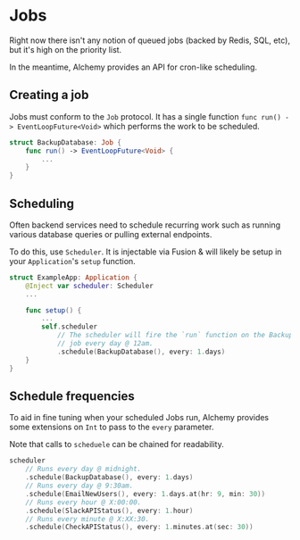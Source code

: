 # Jobs

Right now there isn't any notion of queued jobs (backed by Redis, SQL, etc), but it's high on the priority list.

In the meantime, Alchemy provides an API for cron-like scheduling.

## Creating a job

Jobs must conform to the `Job` protocol. It has a single function `func run() -> EventLoopFuture<Void>` which performs the work to be scheduled.

```swift
struct BackupDatabase: Job {
    func run() -> EventLoopFuture<Void> {
        ...
    }
}
```

## Scheduling

Often backend services need to schedule recurring work such as running various database queries or pulling external endpoints.

To do this, use `Scheduler`. It is injectable via Fusion & will likely be setup in your `Application`'s `setup` function.

```swift
struct ExampleApp: Application {
    @Inject var scheduler: Scheduler
    ...

    func setup() {
        ...
        self.scheduler
            // The scheduler will fire the `run` function on the BackupDatabase
            // job every day @ 12am.
            .schedule(BackupDatabase(), every: 1.days)
    }
}
```

## Schedule frequencies

To aid in fine tuning when your scheduled Jobs run, Alchemy provides some extensions on `Int` to pass to the `every` parameter.

Note that calls to `scheduele` can be chained for readability.

```swift
scheduler
    // Runs every day @ midnight.
    .schedule(BackupDatabase(), every: 1.days)
    // Runs every day @ 9:30am.
    .schedule(EmailNewUsers(), every: 1.days.at(hr: 9, min: 30))
    // Runs every hour @ X:00:00.
    .schedule(SlackAPIStatus(), every: 1.hour)
    // Runs every minute @ X:XX:30.
    .schedule(CheckAPIStatus(), every: 1.minutes.at(sec: 30))
```